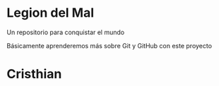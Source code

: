 # Legion del Mal
Un repositorio para conquistar el mundo

Básicamente aprenderemos más sobre Git y GitHub con este proyecto

# Cristhian